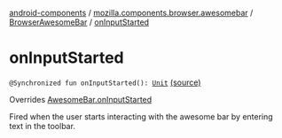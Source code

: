[android-components](../../index.md) / [mozilla.components.browser.awesomebar](../index.md) / [BrowserAwesomeBar](index.md) / [onInputStarted](./on-input-started.md)

# onInputStarted

`@Synchronized fun onInputStarted(): `[`Unit`](https://kotlinlang.org/api/latest/jvm/stdlib/kotlin/-unit/index.html) [(source)](https://github.com/mozilla-mobile/android-components/blob/master/components/browser/awesomebar/src/main/java/mozilla/components/browser/awesomebar/BrowserAwesomeBar.kt#L117)

Overrides [AwesomeBar.onInputStarted](../../mozilla.components.concept.awesomebar/-awesome-bar/on-input-started.md)

Fired when the user starts interacting with the awesome bar by entering text in the toolbar.

